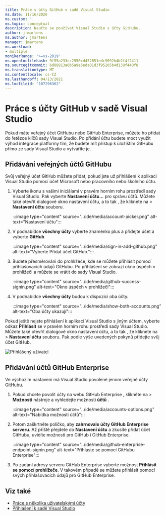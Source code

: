 ```yaml
---
title: Práce s účty GitHub v sadě Visual Studio
ms.date: 11/16/2020
ms.custom: ''
ms.topic: conceptual
description: Naučte se používat Visual Studio s účty GitHubu.
author: j-martens
ms.author: jmartens
manager: jmartens
ms.workload:
- multiple
monikerRange: '>=vs-2019'
ms.openlocfilehash: 9f55a233cc2550cd452851edc9092b4b2f4f2411
ms.sourcegitcommit: 6d88913a8b5a9e5eda01d3f95205b4d138f440f8
ms.translationtype: MT
ms.contentlocale: cs-CZ
ms.lasthandoff: 04/13/2021
ms.locfileid: "107296362"
---
```

# <a name="work-with-github-accounts-in-visual-studio"></a>Práce s účty GitHub v sadě Visual Studio

Pokud máte veřejný účet GitHubu nebo GitHub Enterprise, můžete ho přidat do řetězce klíčů sady Visual Studio. Po přidání účtu budete moct využít výhod integrace platformy tím, že budete mít přístup k úložištím GitHubu přímo ze sady Visual Studio a vytváříte je.

## <a name="adding-public-github-accounts"></a>Přidávání veřejných účtů GitHubu

Svůj veřejný účet GitHub můžete přidat, pokud jste už přihlášení k aplikaci Visual Studio pomocí účet Microsoft nebo pracovního nebo školního účtu.

1. Vyberte ikonu s vašimi iniciálami v pravém horním rohu prostředí sady Visual Studio. Pak vyberte **Nastavení účtu...** pro správu účtů. Můžete také otevřít dialogové okno nastavení účtu, a to tak , že kliknete na  >  **Nastavení účtu** souboru.

    :::image type="content" source="../ide/media/account-picker.png" alt-text="Nastavení účtu":::

2. V podnabídce **všechny účty** vyberte znaménko plus a přidejte účet a vyberte **GitHub**.

    :::image type="content" source="../ide/media/sign-in-add-github.png" alt-text="Vyberte Přidat účet GitHub.":::

3. Budete přesměrováni do prohlížeče, kde se můžete přihlásit pomocí přihlašovacích údajů GitHubu. Po přihlášení se zobrazí okno úspěch v prohlížeči a můžete se vrátit do sady Visual Studio.

    :::image type="content" source="../ide/media/github-success-signin.png" alt-text="Okno úspěch v prohlížeči":::

4. V podnabídce **všechny účty** budou k dispozici oba účty.

    :::image type="content" source="../ide/media/show-both-accounts.png" alt-text="Oba účty ukazují":::

Pokud ještě nejste přihlášení k aplikaci Visual Studio s jiným účtem, vyberte odkaz **Přihlásit** se v pravém horním rohu prostředí sady Visual Studio. Můžete také otevřít dialogové okno nastavení účtu, a to tak , že kliknete na  >  **Nastavení účtu** souboru. Pak podle výše uvedených pokynů přidejte svůj účet GitHub.

![Přihlášený uživatel](../ide/media/vs2019_usernotsignedin.png)

## <a name="adding-github-enterprise-accounts"></a>Přidávání účtů GitHub Enterprise

Ve výchozím nastavení má Visual Studio povolené jenom veřejné účty GitHubu.

1. Pokud chcete povolit účty na webu GitHub Enterprise , klikněte na  >  **Možnosti** nástroje a vyhledejte možnosti **účtů** .

    :::image type="content" source="../ide/media/accounts-options.png" alt-text="Nabídka možnosti účtů":::

2. Potom zaškrtněte políčko, aby **zahrnovalo účty GitHub Enterprise serveru**. Až příště přejdete do **Nastavení účtu** a zkusíte přidat účet GitHubu, uvidíte možnosti pro GitHub i GitHub Enterprise.

    :::image type="content" source="../ide/media/github-enterprise-endpoint-signin.png" alt-text="Přihlaste se pomocí GitHubu Enterprise":::

3. Po zadání adresy serveru GitHub Enterprise vyberte možnost **Přihlásit se pomocí prohlížeče**. V takovém případě se můžete přihlásit pomocí svých přihlašovacích údajů pro GitHub Enterprise.

## <a name="see-also"></a>Viz také

- [Práce s několika uživatelskými účty](work-with-multiple-user-accounts.md)
- [Přihlášení k sadě Visual Studio](signing-in-to-visual-studio.md)

